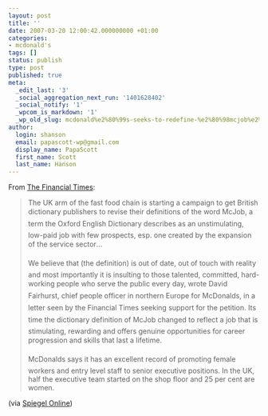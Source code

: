 ```yaml
---
layout: post
title: ''
date: 2007-03-20 12:00:42.000000000 +01:00
categories:
- mcdonald's
tags: []
status: publish
type: post
published: true
meta:
  _edit_last: '3'
  _social_aggregation_next_run: '1401628402'
  _social_notify: '1'
  _wpcom_is_markdown: '1'
  _wp_old_slug: mcdonald%e2%80%99s-seeks-to-redefine-%e2%80%98mcjob%e2%80%99
author:
  login: shanson
  email: papascott-wp@gmail.com
  display_name: PapaScott
  first_name: Scott
  last_name: Hanson
---
```

<p>From <a href="http://www.ft.com/cms/s/2065c45e-d65d-11db-99b7-000b5df10621.html">The Financial Times</a>:</p>
<blockquote><p>
  The UK arm of the fast food chain is starting a campaign to get British dictionary publishers to revise their definitions of the word McJob, a term the Oxford English Dictionary describes as an unstimulating, low-paid job with few prospects, esp. one created by the expansion of the service sector...</p>
<p>  We believe that (the definition) is out of date, out of touch with reality and most importantly it is insulting to those talented, committed, hard-working people who serve the public every day, wrote David Fairhurst, chief people officer in northern Europe for McDonalds, in a letter seen by the Financial Times seeking support for the petition. Its time the dictionary definition of McJob changed to reflect a job that is stimulating, rewarding and offers genuine opportunities for career progression and skills that last a lifetime.</p>
<p>  McDonalds says it has an excellent record of promoting female workers and entry level staff to senior executive positions. In the UK, half the executive team started on the shop floor and 25 per cent are women.
</p></blockquote>
<p>(via <a href="http://www.spiegel.de/wirtschaft/0,1518,472681,00.html">Spiegel Online</a>)</p>
